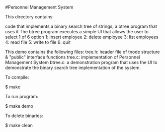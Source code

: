 #Personnel Management System

This directory contains:

code that implements a binary search tree of strings,
a btree program that uses it
The btree program executes a simple UI that allows the user to 
select 1 of 6 option
1: insert employee 
2: delete employee 
3: list employees 
4: read file
5: write to file
6: quit


This demo contains the following files: tree.h: header file of tnode structure & "public" interface functions 
tree.c: implementation of Personnel Management System btree.c: a demonstration program that uses the UI to demonstrate 
the binary search tree implementation of the system.

To compile:

$ make

To run program:

$ make demo

To delete binaries:

$ make clean


